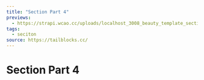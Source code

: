 ```yaml
---
title: "Section Part 4"
previews:
  - https://strapi.wcao.cc/uploads/localhost_3008_beauty_template_section_4_full_true_Nest_Hub_Max_0fedbfc3c2.jpg
tags:
  - seciton
source: https://tailblocks.cc/
---
```


# Section Part 4
